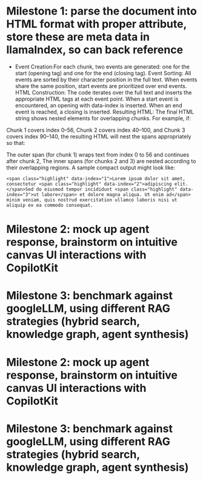 # Milestone 1: parse the document into HTML format with proper attribute, store these are meta data in llamaIndex, so can back reference 


- Event Creation:For each chunk, two events are generated: one for the start (opening tag) and one for the end (closing tag).
Event Sorting:
All events are sorted by their character position in the full text. When events share the same position, start events are prioritized over end events.
HTML Construction:
The code iterates over the full text and inserts the appropriate HTML tags at each event point.
When a start event is encountered, an opening <span> with data-index is inserted.
When an end event is reached, a closing </span> is inserted.
Resulting HTML:
The final HTML string shows nested <span> elements for overlapping chunks. For example, if:

Chunk 1 covers index 0–56,
Chunk 2 covers index 40–100, and
Chunk 3 covers index 90–140,
the resulting HTML will nest the spans appropriately so that:

The outer span (for chunk 1) wraps text from index 0 to 56 and continues after chunk 2,
The inner spans (for chunks 2 and 3) are nested according to their overlapping regions.
A sample compact output might look like:

```
<span class="highlight" data-index="1">Lorem ipsum dolor sit amet, consectetur <span class="highlight" data-index="2">adipiscing elit. </span>Sed do eiusmod tempor incididunt <span class="highlight" data-index="3">ut labore</span> et dolore magna aliqua. Ut enim ad</span> minim veniam, quis nostrud exercitation ullamco laboris nisi ut aliquip ex ea commodo consequat.
```


# Milestone 2: mock up agent response, brainstorm on intuitive canvas UI interactions with CopilotKit 
# Milestone 3: benchmark against googleLLM, using different RAG strategies (hybrid search, knowledge graph, agent synthesis)



# Milestone 2: mock up agent response, brainstorm on intuitive canvas UI interactions with CopilotKit 
# Milestone 3: benchmark against googleLLM, using different RAG strategies (hybrid search, knowledge graph, agent synthesis)
